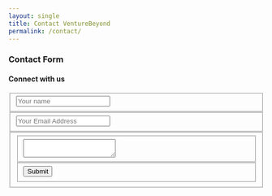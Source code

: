 ```yaml
---
layout: single
title: Contact VentureBeyond
permalink: /contact/
---
```


<!-- <iframe src="https://docs.google.com/forms/d/e/1FAIpQLSfum1de1J1dgYvPU-9971Q8gNKXY43h4BWBhvzOglPpziYOLA/viewform?embedded=true" width="640" height="689" frameborder="0" marginheight="0" marginwidth="0">Loading…</iframe> -->

<!-- stylesheet: https://codepen.io/colorlib/pen/KVoZyv -->


<body>
  <div class="container">
    <form id="contact" onsubmit="return postToGoogle();">
      <h3>Contact Form</h3>
      <h4>Connect with us</h4>
      <fieldset>
        <input  placeholder="Your name"
                type="text" 
                name="entry.1540342564" 
                data-name="Name" 
                id="Name" 
                required>
      </fieldset>
      <fieldset>
        <input 
                placeholder="Your Email Address" 
                type="email" 
                name="entry.1630340827" 
                data-name="Email" 
                id="Email" 
                required>
      </fieldset>
      <fieldset>
      <fieldset>
        <textarea 
                placeholder="Type your message here...." 
                data-name="Enquiry" 
                id="Enquiry" 
                name="entry.452833952" 
                required>
        </textarea>
      </fieldset>
      <fieldset>
        <button type="submit" id="contact-submit">Submit</button>
      </fieldset>
    </form>
  </div>

  <script>
    function postToGoogle() {
      var field1 = $("#Name").val();
      var field2 = $("#Email").val();
      var field3 = $("#Phone").val();
      var field4 = $("#Message").val();

      $.ajax({
        url: "https://docs.google.com/forms/u/0/d/e/1FAIpQLSfum1de1J1dgYvPU-9971Q8gNKXY43h4BWBhvzOglPpziYOLA/formResponse",
        data: {
          "entry.1540342564": field1,
          "entry.1630340827": field2,
          "entry.452833952": field3,
        },
        type: "POST",
        dataType: "xml",
        success: function (d) {
          $('#contact').trigger('reset');
        },
        error: function (x, y, z) {
          $('#contact').trigger('reset');
        }
      });
      return false;
    }
  </script>
  <script src="https://ajax.googleapis.com/ajax/libs/jquery/3.3.1/jquery.min.js"></script>
